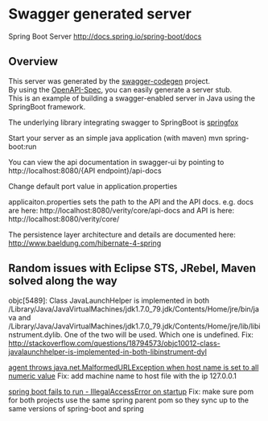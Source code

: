 # Swagger generated server

Spring Boot Server 
http://docs.spring.io/spring-boot/docs

## Overview  
This server was generated by the [swagger-codegen](https://github.com/swagger-api/swagger-codegen) project.  
By using the [OpenAPI-Spec](https://github.com/swagger-api/swagger-core), you can easily generate a server stub.  
This is an example of building a swagger-enabled server in Java using the SpringBoot framework.  

The underlying library integrating swagger to SpringBoot is [springfox](https://github.com/springfox/springfox)  

Start your server as an simple java application (with maven) mvn spring-boot:run

You can view the api documentation in swagger-ui by pointing to  
http://localhost:8080/{API endpoint}/api-docs 

Change default port value in application.properties

applicaiton.properties sets the path to the API and the API docs. 
e.g. docs are here: http://localhost:8080/verity/core/api-docs
and API is here: http://localhost:8080/verity/core/

The persistence layer architecture and details are documented here: http://www.baeldung.com/hibernate-4-spring

## Random issues with Eclipse STS, JRebel, Maven solved along the way

objc[5489]: Class JavaLaunchHelper is implemented in both /Library/Java/JavaVirtualMachines/jdk1.7.0_79.jdk/Contents/Home/jre/bin/java and /Library/Java/JavaVirtualMachines/jdk1.7.0_79.jdk/Contents/Home/jre/lib/libinstrument.dylib. One of the two will be used. Which one is undefined.
Fix: http://stackoverflow.com/questions/18794573/objc10012-class-javalaunchhelper-is-implemented-in-both-libinstrument-dyl

[agent throws java.net.MalformedURLException when host name is set to all numeric value](http://stackoverflow.com/questions/20093854/jmx-agent-throws-java-net-malformedurlexception-when-host-name-is-set-to-all-num)
Fix: add machine name to host file with the ip 127.0.0.1

[spring boot fails to run - IllegalAccessError on startup](http://stackoverflow.com/questions/20123504/spring-boot-fails-to-run-illegalaccesserror-on-startup)
Fix: make sure pom for both projects use the same spring parent pom so they sync up to the same versions of spring-boot and spring